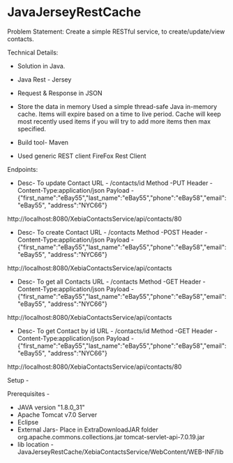 # JavaJerseyRestCache

Problem Statement: Create a simple RESTful service, to create/update/view contacts.
 
Technical Details:

- Solution in Java.

- Java Rest - Jersey

- Request & Response in JSON

- Store the data in memory
  Used a simple thread-safe Java in-memory cache. 
  Items will expire based on a time to live period.
  Cache will keep most recently used items if you will try to add more items then max specified. 

- Build tool-  Maven

- Used generic REST client FireFox Rest Client

Endpoints:

- Desc- To update Contact
URL - /contacts/id
Method -PUT 
Header - Content-Type:application/json
Payload - {"first_name":"eBay55","last_name":"eBay55","phone":"eBay58","email":"eBay55", "address":"NYC66"}

http://localhost:8080/XebiaContactsService/api/contacts/80


- Desc- To create Contact
URL - /contacts
Method -POST 
Header - Content-Type:application/json
Payload - {"first_name":"eBay55","last_name":"eBay55","phone":"eBay58","email":"eBay55", "address":"NYC66"}

http://localhost:8080/XebiaContactsService/api/contacts

- Desc- To get all Contacts
URL - /contacts
Method -GET 
Header - Content-Type:application/json
Payload - {"first_name":"eBay55","last_name":"eBay55","phone":"eBay58","email":"eBay55", "address":"NYC66"}

http://localhost:8080/XebiaContactsService/api/contacts

- Desc- To get Contact by id
URL - /contacts/id
Method -GET 
Header - Content-Type:application/json
Payload - {"first_name":"eBay55","last_name":"eBay55","phone":"eBay58","email":"eBay55", "address":"NYC66"}

http://localhost:8080/XebiaContactsService/api/contacts/80


Setup - 

Prerequisites -

- JAVA version "1.8.0_31"
- Apache Tomcat v7.0 Server
- Eclipse
- External Jars- Place in ExtraDownloadJAR folder
  org.apache.commons.collections.jar
  tomcat-servlet-api-7.0.19.jar
- lib location - JavaJerseyRestCache/XebiaContactsService/WebContent/WEB-INF/lib

